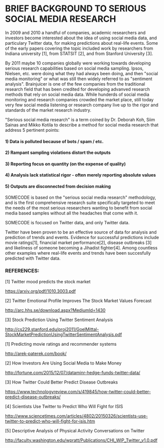 # BRIEF BACKGROUND TO SERIOUS SOCIAL MEDIA RESEARCH

In 2009 and 2010 a handful of companies, academic researchers and investors become interested about the idea of using social media data, and particulary Twitter data, for making predictions about real-life events. Some of the early papers covering the topic included work by researchers from Indiana university [1], from STATSIT [2], and from Stanford University [3]. 

By 2011 maybe 10 companies globally were working towards developing serious research capabilities based on social media sampling. Ipsos, Nielsen, etc. were doing what they had always been doing, and then "social media monitoring" or what was still then widely referred to as "sentiment analysis". Brainjuicer is one of the few companies from the traditional research field that has been credited for developing advanved research methods that rely on social media data. While hunderds of social media monitoring and research companies crowded the market place, still today very few social media listening or research company live up to the rigor and standards of the market research industry. 

"Serious social media research" is a term coined by Dr. Deborah Koh, Siim Sainas and Mikko Kotila to describe a method for social media research that address 5 pertinent points: 


#### 1) Data is polluted because of bots / spam / etc. 

#### 2) Rampant sampling violations distort the outputs  

#### 3) Reporting focus on quantity (on the expense of quality)

#### 4) Analysis lack statistical rigor - often merely reporting absolute values

#### 5) Outputs are disconnected from decision making


SOMECODE is based on the "serious social media research" methodology, and is the first comprehensive research suite specifically targeted to meet the needs of the most serious researchers wanting to benefit from social media based samples without all the headaches that come with it. 

SOMECODE is focused on Twitter data, and only Twitter data.

Twitter have been proven to be an effective source of data for analysis and prediction of trends and events. Evidence for successful predictions include movie ratings[1], financial market performance[2], disease outbreaks [3] and likeliness of someone becoming a Jihadist fighter[4]. Among countless other examples where real-life events and trends have been succesfully predicted with Twitter data. 


### REFERENCES: 

[1] Twitter mood predicts the stock market

https://arxiv.org/pdf/1010.3003.pdf


[2] Twitter	 Emotional	 Profile	 Improves	 The	  Stock	 Market	 Values  Forecast

http://arc.hhs.se/download.aspx?MediumId=1430


[3] Stock Prediction Using Twitter Sentiment Analysis

http://cs229.stanford.edu/proj2011/GoelMittal-StockMarketPredictionUsingTwitterSentimentAnalysis.pdf


[1] Predicting movie ratings and recommender systems

http://arek-paterek.com/book/


[2] How Investors Are Using Social Media to Make Money

http://fortune.com/2015/12/07/dataminr-hedge-funds-twitter-data/


[3] How Twitter Could Better Predict Disease Outbreaks

https://www.technologyreview.com/s/419845/how-twitter-could-better-predict-disease-outbreaks/


[4] Scientists Use Twitter to Predict Who Will Fight for ISIS

http://www.sciencetimes.com/articles/4802/20150326/scientists-use-twitter-to-predict-who-will-fight-for-isis.htm


[5] Descriptive Analysis of Physical Activity Conversations on Twitter

http://faculty.washington.edu/wpratt/Publications/CHI_WIP_Twitter_v1.0.pdf
